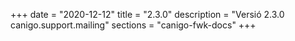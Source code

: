+++
date        = "2020-12-12"
title       = "2.3.0"
description = "Versió 2.3.0 canigo.support.mailing"
sections    = "canigo-fwk-docs"
+++